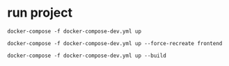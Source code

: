 # run project
`docker-compose -f docker-compose-dev.yml up`

`docker-compose -f docker-compose-dev.yml up --force-recreate frontend`

`docker-compose -f docker-compose-dev.yml up --build`